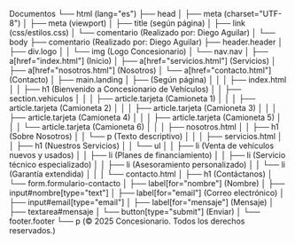 Documentos
└── html (lang="es")
    ├── head
    │   ├── meta (charset="UTF-8")
    │   ├── meta (viewport)
    │   ├── title (según página)
    │   ├── link (css/estilos.css)
    │   └── comentario (Realizado por: Diego Aguilar)
    │
    └── body
        ├── comentario (Realizado por: Diego Aguilar)
        ├── header.header
        │   ├── div.logo
        │   │   └── img (Logo Concesionario)
        │   └── nav.nav
        │       ├── a[href="index.html"] (Inicio)
        │       ├── a[href="servicios.html"] (Servicios)
        │       ├── a[href="nosotros.html"] (Nosotros)
        │       └── a[href="contacto.html"] (Contacto)
        │
        ├── main.landing
        │   ├── (Según página)
        │   │
        │   ├── index.html
        │   │   ├── h1 (Bienvenido a Concesionario de Vehículos)
        │   │   ├── section.vehiculos
        │   │   │   ├── article.tarjeta (Camioneta 1)
        │   │   │   ├── article.tarjeta (Camioneta 2)
        │   │   │   ├── article.tarjeta (Camioneta 3)
        │   │   │   ├── article.tarjeta (Camioneta 4)
        │   │   │   ├── article.tarjeta (Camioneta 5)
        │   │   │   └── article.tarjeta (Camioneta 6)
        │   │
        │   ├── nosotros.html
        │   │   ├── h1 (Sobre Nosotros)
        │   │   └── p (Texto descriptivo)
        │   │
        │   ├── servicios.html
        │   │   ├── h1 (Nuestros Servicios)
        │   │   └── ul
        │   │       ├── li (Venta de vehículos nuevos y usados)
        │   │       ├── li (Planes de financiamiento)
        │   │       ├── li (Servicio técnico especializado)
        │   │       ├── li (Asesoramiento personalizado)
        │   │       └── li (Garantía extendida)
        │   │
        │   └── contacto.html
        │       ├── h1 (Contáctanos)
        │       └── form.formulario-contacto
        │           ├── label[for="nombre"] (Nombre)
        │           ├── input#nombre[type="text"]
        │           ├── label[for="email"] (Correo electrónico)
        │           ├── input#email[type="email"]
        │           ├── label[for="mensaje"] (Mensaje)
        │           ├── textarea#mensaje
        │           └── button[type="submit"] (Enviar)
        │
        └── footer.footer
            └── p (© 2025 Concesionario. Todos los derechos reservados.)

